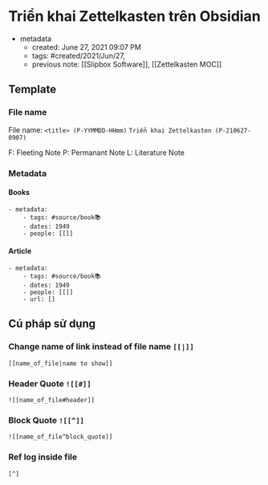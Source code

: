 # Triển khai Zettelkasten trên Obsidian

- metadata
	- created: June 27, 2021 09:07 PM
	- tags: #created/2021/Jun/27,
	- previous note: [[Slipbox Software]], [[Zettelkasten MOC]]

## Template
### File name
File name: `<title> (P-YYMMDD-HHmm)`
	`Triển khai Zettelkasten (P-210627-0907)`

F: Fleeting Note
P: Permanant Note
L: Literature Note


### Metadata
#### Books
```
- metadata:
	- tags: #source/book📚
	- dates: 1949
	- people: [[]]
```

#### Article
```
- metadata:
	- tags: #source/book📚
	- dates: 1949
	- people: [[]]
	- url: []
```

## Cú pháp sử dụng
### Change name of link instead of file name `[[|]]` 
`[[name_of_file|name to show]]`
### Header Quote `![[#]]`
`![[name_of_file#header]]`
### Block Quote `![[^]]`
`![[name_of_file^block_quote]]`
### Ref log inside file
`[^]`